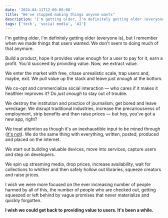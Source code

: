 ```yaml
---
date: '2024-04-11T12:00-08:00'
title: "We've stopped making things anyone wants"
description: "I'm getting older, I'm definitely getting older (everyone is), but I remember when we made things that users wanted. We don't seem to doing much of that anymore."
tags: ['tech', 'social media', 'AI']
---
```

I'm getting older, I'm definitely getting older (everyone is), but I remember when we made things that users wanted. We don't seem to doing much of that anymore.<!-- excerpt -->

Build a product, hope it provides value enough for a user to pay for it, earn a profit. You'd succeed by providing value. Now, we extract value.

We enter the market with free, chase unrealistic scale, trap users and, maybe, exit. We pull value up the stack and leave *just enough* at the bottom.

We co-opt and commercialize social interaction — who cares if it makes it healthier improves it? Do *just enough* to stay out of trouble.

We destroy the institution and practice of journalism, get bored and leave wreckage. We disrupt traditional industries, increase the precariousness of employment, strip benefits and then raise prices — but hey, you've got a new app, right?

We treat attention as though it's an inexhaustible input to be mined through ([it's not](https://coryd.dev/posts/2024/your-attention-is-precious/)). We do the same thing with everything, written, posted, produced and placed on the internet.

We start out building valuable devices, move into services, capture users and step on developers.

We spin up streaming media, drop prices, increase availability, wait for collections to whither and then safely hollow out libraries, squeeze creators and raise prices.

I wish we were more focused on the ever increasing number of people harmed by all of this, the number of people who are checked out, getting squeezed or left behind by vague promises that never materialize and quickly forgotten.

<strong class="highlight-text">I wish we could get back to providing value to users. It's been a while.</strong>